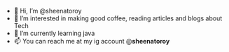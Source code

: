 - 👋 Hi, I’m @sheenatoroy
- 👀 I’m interested in making good coffee, reading articles and blogs about Tech
- 🌱 I’m currently learning java
- 📫 You can reach me at my ig account @__sheenatoroy__

<!---
sheenatoroy/sheenatoroy is a ✨ special ✨ repository because its `README.md` (this file) appears on your GitHub profile.
You can click the Preview link to take a look at your changes.
--->
